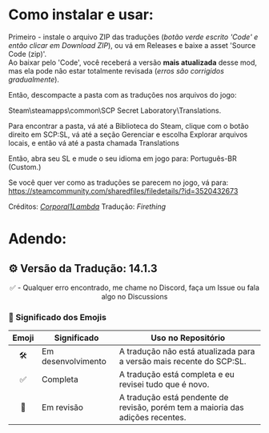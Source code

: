 # Como instalar e usar:

Primeiro - instale o arquivo ZIP das traduções (*botão verde escrito 'Code' e então clicar em Download ZIP*), ou vá em Releases e baixe a asset 'Source Code (zip)'.  
Ao baixar pelo 'Code', você receberá a versão **mais atualizada** desse mod, mas ela pode não estar totalmente revisada (*erros são corrigidos gradualmente*).

Então, descompacte a pasta com as traduções nos arquivos do jogo:

Steam\steamapps\common\SCP Secret Laboratory\Translations.


Para encontrar a pasta, vá até a Biblioteca do Steam, clique com o botão direito em SCP:SL, vá até a seção Gerenciar e escolha Explorar arquivos locais, e então vá até a pasta chamada Translations

Então, abra seu SL e mude o seu idioma em jogo para: Português-BR (Custom.)


Se você quer ver como as traduções se parecem no jogo, vá para: https://steamcommunity.com/sharedfiles/filedetails/?id=3520432673

Créditos: [*Corporal1Lambda*](https://github.com/Corporal1Lambda)
Tradução: *Firething*

# Adendo: 
## ⚙️ Versão da Tradução: 14.1.3

<p align="center"> 
✅ - Qualquer erro encontrado, me chame no Discord, faça um Issue ou fala algo no Discussions
</p>

### 📝 Significado dos Emojis

| Emoji | Significado              | Uso no Repositório                                                  
|:-----:|--------------------------|-------------------------------------------------------------------  
| 🛠️    | Em desenvolvimento       | A tradução não está atualizada para a versão mais recente do SCP:SL. 
| ✅    | Completa                 | A tradução está completa e eu revisei tudo que é novo.      
| 🚧    | Em revisão               | A tradução está pendente de revisão, porém tem a maioria das adições recentes.
